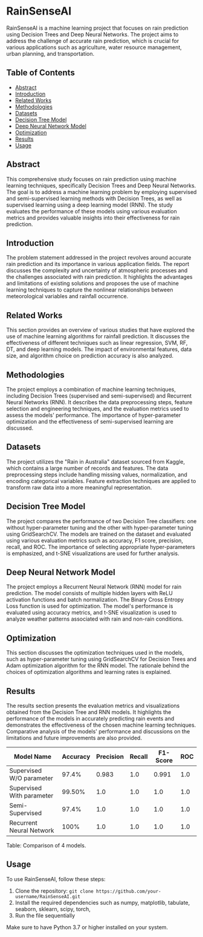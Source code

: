 # RainSenseAI

RainSenseAI is a machine learning project that focuses on rain prediction using Decision Trees and Deep Neural Networks. The project aims to address the challenge of accurate rain prediction, which is crucial for various applications such as agriculture, water resource management, urban planning, and transportation.

## Table of Contents
- [Abstract](#abstract)
- [Introduction](#introduction)
- [Related Works](#related-works)
- [Methodologies](#methodologies)
- [Datasets](#datasets)
- [Decision Tree Model](#decision-tree-model)
- [Deep Neural Network Model](#deep-neural-network-model)
- [Optimization](#optimization)
- [Results](#results)
- [Usage](#usage)

## Abstract
This comprehensive study focuses on rain prediction using machine learning techniques, specifically Decision Trees and Deep Neural Networks. The goal is to address a machine learning problem by employing supervised and semi-supervised learning methods with Decision Trees, as well as supervised learning using a deep learning model (RNN). The study evaluates the performance of these models using various evaluation metrics and provides valuable insights into their effectiveness for rain prediction.

## Introduction
The problem statement addressed in the project revolves around accurate rain prediction and its importance in various application fields. The report discusses the complexity and uncertainty of atmospheric processes and the challenges associated with rain prediction. It highlights the advantages and limitations of existing solutions and proposes the use of machine learning techniques to capture the nonlinear relationships between meteorological variables and rainfall occurrence.

## Related Works
This section provides an overview of various studies that have explored the use of machine learning algorithms for rainfall prediction. It discusses the effectiveness of different techniques such as linear regression, SVM, RF, DT, and deep learning models. The impact of environmental features, data size, and algorithm choice on prediction accuracy is also analyzed.

## Methodologies
The project employs a combination of machine learning techniques, including Decision Trees (supervised and semi-supervised) and Recurrent Neural Networks (RNN). It describes the data preprocessing steps, feature selection and engineering techniques, and the evaluation metrics used to assess the models' performance. The importance of hyper-parameter optimization and the effectiveness of semi-supervised learning are discussed.

## Datasets
The project utilizes the "Rain in Australia" dataset sourced from Kaggle, which contains a large number of records and features. The data preprocessing steps include handling missing values, normalization, and encoding categorical variables. Feature extraction techniques are applied to transform raw data into a more meaningful representation.

## Decision Tree Model
The project compares the performance of two Decision Tree classifiers: one without hyper-parameter tuning and the other with hyper-parameter tuning using GridSearchCV. The models are trained on the dataset and evaluated using various evaluation metrics such as accuracy, F1 score, precision, recall, and ROC. The importance of selecting appropriate hyper-parameters is emphasized, and t-SNE visualizations are used for further analysis.

## Deep Neural Network Model
The project employs a Recurrent Neural Network (RNN) model for rain prediction. The model consists of multiple hidden layers with ReLU activation functions and batch normalization. The Binary Cross Entropy Loss function is used for optimization. The model's performance is evaluated using accuracy metrics, and t-SNE visualization is used to analyze weather patterns associated with rain and non-rain conditions.

## Optimization
This section discusses the optimization techniques used in the models, such as hyper-parameter tuning using GridSearchCV for Decision Trees and Adam optimization algorithm for the RNN model. The rationale behind the choices of optimization algorithms and learning rates is explained.

## Results
The results section presents the evaluation metrics and visualizations obtained from the Decision Tree and RNN models. It highlights the performance of the models in accurately predicting rain events and demonstrates the effectiveness of the chosen machine learning techniques. Comparative analysis of the models' performance and discussions on the limitations and future improvements are also provided.

| Model Name                             | Accuracy | Precision | Recall | F1-Score | ROC  |
| -------------------------------------- | -------- | --------- | ------ | -------- | ---- |
| Supervised W/O parameter                | 97.4%    | 0.983     | 1.0    | 0.991    | 1.0  |
| Supervised With parameter               | 99.50%   | 1.0       | 1.0    | 1.0      | 1.0  |
| Semi-Supervised                         | 97.4%    | 1.0       | 1.0    | 1.0      | 1.0  |
| Recurrent Neural Network                | 100%     | 1.0       | 1.0    | 1.0      | 1.0  |

Table: Comparison of 4 models.
## Usage
To use RainSenseAI, follow these steps:
1. Clone the repository: `git clone https://github.com/your-username/RainSenseAI.git`
2. Install the required dependencies such as numpy, matplotlib, tabulate, seaborn, sklearn, scipy, torch,
3. Run the file sequentially

Make sure to have Python 3.7 or higher installed on your system.
